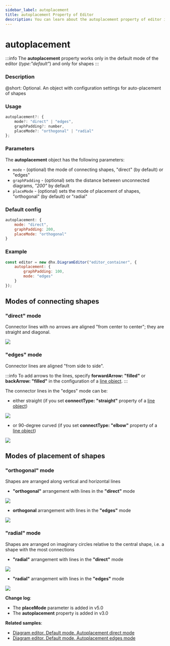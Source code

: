 ```yaml
---
sidebar_label: autoplacement
title: autoplacement Property of Editor
description: You can learn about the autoplacement property of editor in the documentation of the DHTMLX JavaScript Diagram library. Browse developer guides and API reference, try out code examples and live demos, and download a free 30-day evaluation version of DHTMLX Diagram.
---
```


# autoplacement

:::info
The **autoplacement** property works only in the default mode of the editor (*type:"default"*) and only for shapes
:::


### Description

@short: Optional. An object with configuration settings for auto-placement of shapes

### Usage

~~~js
autoplacement?: {
	mode?: "direct" | "edges",
	graphPadding?: number,
    placeMode?: "orthogonal" | "radial"
};
~~~

### Parameters

The **autoplacement** object has the following parameters:

- `mode` - (optional) the mode of connecting shapes, "direct" (by default) or "edges"
- `graphPadding` - (optional) sets the distance between unconnected diagrams, *"200"* by default
- `placeMode` - (optional) sets the mode of placement of shapes, "orthogonal" (by default) or "radial"

### Default config

~~~js
autoplacement: {
    mode: "direct",
	graphPadding: 200,
    placeMode: "orthogonal"
}
~~~

### Example

~~~js
const editor = new dhx.DiagramEditor("editor_container", {
    autoplacement: {
        graphPadding: 100,
        mode: "edges"
    }
});
~~~

## Modes of connecting shapes

### "direct" mode

Connector lines with no arrows are aligned "from center to center"; they are straight and diagonal.

![](../../assets/direct_mode.png) 

### "edges" mode

Connector lines are aligned "from side to side". 

:::info 
To add arrows to the lines, specify **forwardArrow: "filled"** or **backArrow: "filled"** in the configuration of a [line object](../../../lines/configuration_properties/).
:::

The connector lines in the "edges" mode can be:
  - either straight (if you set **connectType: "straight"** property of a [line object](../../../lines/configuration_properties/))

![](../../assets/edges_straight_mode.png)

  - or 90-degree curved (if you set **connectType: "elbow"** property of a [line object](../../../lines/configuration_properties/))

![](../../assets/edges_mode.png)

## Modes of placement of shapes

### "orthogonal" mode

Shapes are arranged along vertical and horizontal lines

- **"orthogonal"** arrangement with lines in the **"direct"** mode

![](../../assets/direct_ortogonal.png)


- **orthogonal** arrangement with lines in the **"edges"** mode

![](../../assets/edges_ortogonal.png)


### "radial" mode

Shapes are arranged on imaginary circles relative to the central shape, i.e. a shape with the most connections

- **"radial"** arrangement with lines in the **"direct"** mode

![](../../assets/direct_radial.png)

- **"radial"** arrangement with lines in the **"edges"** mode

![](../../assets/edges_radial.png)

**Change log**:  

- The **placeMode** parameter is added in v5.0
- The **autoplacement** property is added in v3.0

**Related samples**:
- [Diagram editor. Default mode. Autoplacement direct mode](https://snippet.dhtmlx.com/p1ybrkz2)
- [Diagram editor. Default mode. Autoplacement edges mode](https://snippet.dhtmlx.com/1i65txcw)